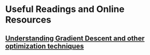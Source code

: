 # Useful Readings and Online Resources

## [Understanding Gradient Descent and other optimization techniques](https://ruder.io/optimizing-gradient-descent/)
